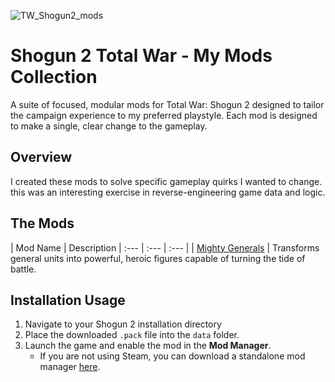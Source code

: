 ![TW_Shogun2_mods](https://github.com/user-attachments/assets/a61068f0-ecae-4b14-b68f-67eb1a059528)

# Shogun 2 Total War - My Mods Collection

A suite of focused, modular mods for Total War: Shogun 2 designed to tailor the campaign experience to my preferred playstyle. Each mod is designed to make a single, clear change to the gameplay.

## Overview

I created these mods to solve specific gameplay quirks I wanted to change. this was an interesting exercise in reverse-engineering game data and logic.

## The Mods

| Mod Name | Description 
| :--- | :--- | :--- |
| [Mighty Generals](mighty-generals/) | Transforms general units into powerful, heroic figures capable of turning the tide of battle. 

## Installation  Usage

1.  Navigate to your Shogun 2 installation directory
2.  Place the downloaded `.pack` file into the `data` folder.
3.  Launch the game and enable the mod in the **Mod Manager**.
    *   If you are not using Steam, you can download a standalone mod manager [here](https://sourceforge.net/projects/twmodmanager/).

